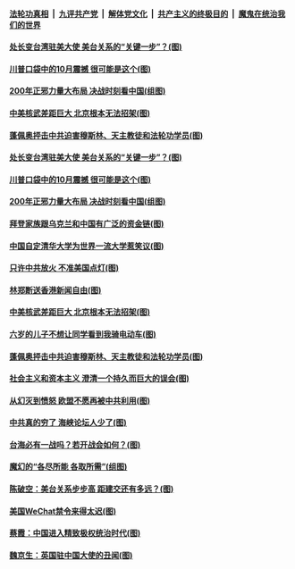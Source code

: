 ####  [法轮功真相](../../../../basic/blob/master/README.md?t=09250604) &nbsp;|&nbsp; [九评共产党](../../../../9ping.md/blob/master/README.md?t=09250604) &nbsp;|&nbsp; [解体党文化](../../../../jtdwh.md/blob/master/README.md?t=09250604)  &nbsp;|&nbsp; [共产主义的终极目的](../../../../gczydzjmd.md/blob/master/README.md?t=09250604) &nbsp;|&nbsp; [魔鬼在统治我们的世界](../../../../mgztzwmdsj.md/blob/master/README.md?t=09250604) 

#### [处长变台湾驻美大使 美台关系的“关键一步”？(图)](../pages/p4/947183.md?t=09250604) 

#### [川普口袋中的10月震撼 很可能是这个(图)](../pages/p4/947182.md?t=09250604) 

#### [200年正邪力量大布局 决战时刻看中国(组图)](../pages/p4/945092.md?t=09250604) 

#### [中美核武差距巨大 北京根本无法招架(图)](../pages/p4/947085.md?t=09250604) 


#### [蓬佩奥抨击中共迫害穆斯林、天主教徒和法轮功学员(图)](../pages/p4/946959.md?t=09250604) 

#### [处长变台湾驻美大使 美台关系的“关键一步”？(图)](../pages/p4/947183.md?t=09250604) 

#### [川普口袋中的10月震撼 很可能是这个(图)](../pages/p4/947182.md?t=09250604) 

#### [200年正邪力量大布局 决战时刻看中国(组图)](../pages/p4/945092.md?t=09250604) 

#### [拜登家族跟乌克兰和中国有广泛的资金链(图)](../pages/p4/947170.md?t=09250604) 

#### [中国自定清华大学为世界一流大学惹笑议(图)](../pages/p4/947094.md?t=09250604) 

#### [只许中共放火 不准美国点灯(图)](../pages/p4/947093.md?t=09250604) 

#### [林郑断送香港新闻自由(图)](../pages/p4/947090.md?t=09250604) 

#### [中美核武差距巨大 北京根本无法招架(图)](../pages/p4/947085.md?t=09250604) 

#### [六岁的儿子不想让同学看到我骑电动车(图)](../pages/p4/947087.md?t=09250604) 


#### [蓬佩奥抨击中共迫害穆斯林、天主教徒和法轮功学员(图)](../pages/p4/946959.md?t=09250604) 

#### [社会主义和资本主义 澄清一个持久而巨大的误会(图)](../pages/p4/946960.md?t=09250604) 

#### [从幻灭到愤怒 欧盟不愿再被中共利用(图)](../pages/p4/946944.md?t=09250604) 

#### [中共真的穷了 海峡论坛人少了(图)](../pages/p4/946956.md?t=09250604) 

#### [台海必有一战吗？若开战会如何？(图)](../pages/p4/946949.md?t=09250604) 

#### [魔幻的“各尽所能 各取所需”(组图)](../pages/p4/946884.md?t=09250604) 

#### [陈破空：美台关系步步高 距建交还有多远？(图)](../pages/p4/946943.md?t=09250604) 

#### [美国WeChat禁令来得太迟(图)](../pages/p4/946878.md?t=09250604) 

#### [蔡霞：中国进入精致极权统治时代(图)](../pages/p4/946871.md?t=09250604) 

#### [魏京生：英国驻中国大使的丑闻(图)](../pages/p4/946867.md?t=09250604) 

